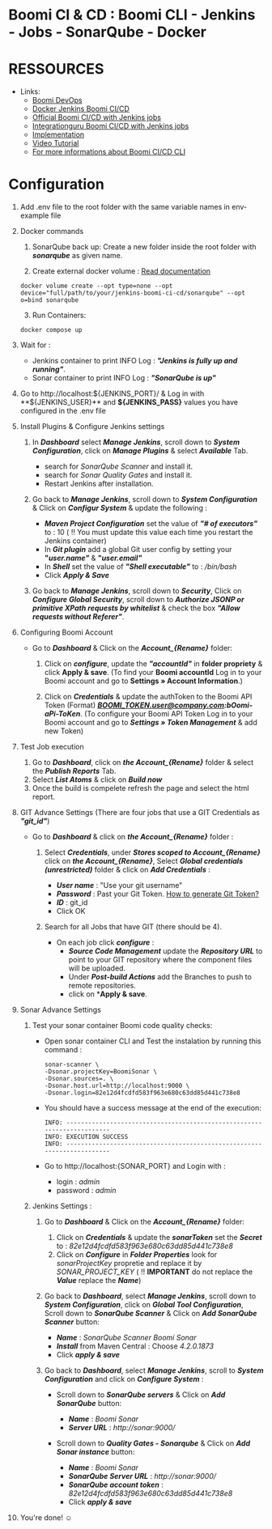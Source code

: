 # Boomi CI & CD : Boomi CLI - Jenkins - Jobs - SonarQube - Docker

# RESSOURCES

* Links: 
    * [Boomi DevOps](https://boomi.com/form/devops-assets-success/)
    * [Docker Jenkins Boomi CI/CD](https://hub.docker.com/r/boomicicd/jenkins) 
    * [Official Boomi CI/CD with Jenkins jobs](https://github.com/OfficialBoomi/boomicicd-jenkinsjobs)
    * [Integrationguru Boomi CI/CD with Jenkins jobs](https://github.com/integrationguru/boomicicd-jenkinsjobs)
    * [Implementation](https://community.boomi.com/s/article/Boomi-CI-CD-Reference-Implementation)
    * [Video Tutorial](https://www.youtube.com/watch?v=DZgJgCw6Z7s)
    * [For more informations about Boomi CI/CD CLI](https://github.com/OfficialBoomi/boomicicd-cli)

# Configuration

1. Add .env file to the root folder with the same variable names in env-example file

2. Docker commands 
    1. SonarQube back up: Create a new folder inside the root folder with ***sonarqube*** as given name.

    2. Create external docker volume : [Read documentation](https://devopsheaven.com/docker/docker-compose/volumes/2018/01/16/volumes-in-docker-compose.html)
    ```
    docker volume create --opt type=none --opt device="full/path/to/your/jenkins-boomi-ci-cd/sonarqube" --opt o=bind sonarqube
    ```

    3. Run Containers:
    ```
    docker compose up
    ```

3. Wait for :
    * Jenkins container to print INFO Log : ***"Jenkins is fully up and running"***.
    * Sonar container to print INFO Log : ***"SonarQube is up"***

4. Go to http://localhost:${JENKINS_PORT}/ & Log in with **${JENKINS_USER}** and **${JENKINS_PASS}** values you have configured in the .env file

5. Install Plugins & Configure Jenkins settings 
    1. In ***Dashboard*** select ***Manage Jenkins***, scroll down to ***System Configuration***, click on ***Manage Plugins*** & select ***Available*** Tab.
        * search for *SonarQube Scanner* and install it.
        * search for *Sonar Quality Gates* and install it.
        * Restart Jenkins after installation.

    2. Go back to ***Manage Jenkins***, scroll down to ***System Configuration*** & Click on ***Configur System*** & update the following :
        * ***Maven Project Configuration*** set the value of ***"# of executors"*** to : 10 ( :bangbang: You must update this value each time you restart the Jenkins container)
        * In ***Git plugin*** add a global Git user config by setting your **"*user.name"*** & **"*user.email"***
        * In ***Shell*** set the value of ***"Shell executable"*** to : */bin/bash*
        * Click ***Apply & Save***
    
    2. Go back to ***Manage Jenkins***, scroll down to ***Security***, Click on ***Configure Global Security***, scroll down to ***Authorize JSONP or primitive XPath requests by whitelist*** & check the box ***"Allow requests without Referer"***.

6. Configuring Boomi Account
    * Go to ***Dashboard*** & Click on the ***Account_{Rename}*** folder:

        1. Click on ***configure***, update the ***"accountId"*** in **folder propriety** & click **Apply & save**. (To find your **Boomi __accountId__** Log in to your Boomi account and go to **Settings » Account Information**.)

        2. Click on ***Credentials*** & update the authToken to the Boomi API Token (Format) ***BOOMI_TOKEN.user@company.com:bOomi-aPi-ToKen***. (To configure your Boomi API Token Log in to your Boomi account and go to ***Settings » Token Management*** & add new Token)

7. Test Job execution 
    1. Go to ***Dashboard***, click on ***the Account_{Rename}*** folder & select the ***Publish Reports*** Tab.
    2. Select ***List Atoms*** & click on ***Build now***
    3. Once the build is compelete refresh the page and select the html report.

8. GIT Advance Settings (There are four jobs that use a GIT Credentials as ***"git_id"***)

    * Go to ***Dashboard*** & click on ***the Account_{Rename}*** folder :
        1. Select  ***Credentials***, under ***Stores scoped to Account_{Rename}*** click on ***the Account_{Rename}***, Select ***Global credentials (unrestricted)*** folder & click on ***Add Credentials*** :
            * ***User name*** : "Use your git username"
            * ***Password*** : Past your Git Token.  [How to generate Git Token?](https://docs.github.com/en/github/authenticating-to-github/creating-a-personal-access-token)
            * ***ID*** : git_id
            * Click OK

        2. Search for all Jobs that have GIT (there should be 4).
            * On each job click ***configure*** : 
                * ***Source Code Management*** update the ***Repository URL*** to point to your GIT repository where the component files will be uploaded.
                * Under ***Post-build Actions*** add the Branches to push to remote repositories.
                * click on ***Apply & save**.

9. Sonar Advance Settings
    1. Test your sonar container Boomi code quality checks:
        * Open sonar container CLI and Test the instalation by running this command :
            ```
            sonar-scanner \
            -Dsonar.projectKey=BoomiSonar \
            -Dsonar.sources=. \
            -Dsonar.host.url=http://localhost:9000 \
            -Dsonar.login=82e12d4fcdfd583f963e680c63dd85d441c738e8
            ```
        * You should have a success message at the end of the execution:
            ```
            INFO: ------------------------------------------------------------------------
            INFO: EXECUTION SUCCESS
            INFO: ------------------------------------------------------------------------
            ```
        
        * Go to http://localhost:{SONAR_PORT} and Login with :
            * login : *admin* 
            * password : *admin*

    2. Jenkins Settings :
        1. Go to ***Dashboard*** & Click on the ***Account_{Rename}*** folder:
            1. Click on ***Credentials*** & update the ***sonarToken*** set the ***Secret*** to : *82e12d4fcdfd583f963e680c63dd85d441c738e8*
            2. Click on ***Configure*** in ***Folder Properties*** look for *sonarProjectKey* propretie and replace it by *SONAR_PROJECT_KEY* ( :bangbang: **IMPORTANT** do not replace the ***Value*** replace the ***Name***)

        2. Go back to ***Dashboard***, select ***Manage Jenkins***, scroll down to ***System Configuration***, click on ***Global Tool Configuration***, Scroll down to ***SonarQube Scanner*** & Click on ***Add SonarQube Scanner*** button:
            * ***Name*** : *SonarQube Scanner Boomi Sonar*
            * ***Install*** from Maven Central : Choose *4.2.0.1873*
            * Click ***apply & save***
        
        3. Go back to ***Dashboard***, select ***Manage Jenkins***, scroll to ***System Configuration*** and click on ***Configure System*** :
            * Scroll down to ***SonarQube servers*** & Click on ***Add SonarQube*** button:
                * ***Name*** : *Boomi Sonar*
                * ***Server URL*** : *http://sonar:9000/*

            * Scroll down to ***Quality Gates - Sonarqube*** & Click on ***Add Sonar instance*** button:
                * ***Name*** : *Boomi Sonar*
                * ***SonarQube Server URL*** : *http://sonar:9000/*
                * ***SonarQube account token*** : *82e12d4fcdfd583f963e680c63dd85d441c738e8*
                * Click ***apply & save***

10. You're done! :relaxed:
